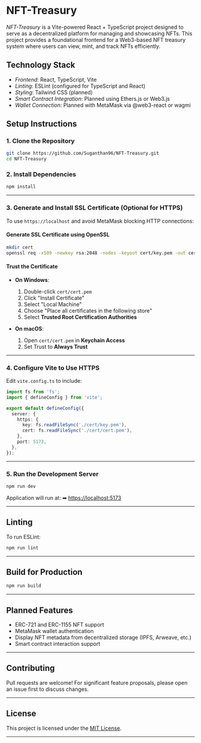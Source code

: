 # NFT-Treasury

*NFT-Treasury* is a Vite-powered React + TypeScript project designed to serve as a decentralized platform for managing and showcasing NFTs. This project provides a foundational frontend for a Web3-based NFT treasury system where users can view, mint, and track NFTs efficiently.

## Technology Stack

* *Frontend*: React, TypeScript, Vite
* *Linting*: ESLint (configured for TypeScript and React)
* *Styling*: Tailwind CSS (planned)
* *Smart Contract Integration*: Planned using Ethers.js or Web3.js
* *Wallet Connection*: Planned with MetaMask via @web3-react or wagmi


##  Setup Instructions

### 1. Clone the Repository

```bash
git clone https://github.com/Suganthan96/NFT-Treasury.git
cd NFT-Treasury
````

### 2. Install Dependencies

```bash
npm install
```

---

### 3. Generate and Install SSL Certificate (Optional for HTTPS)

To use `https://localhost` and avoid MetaMask blocking HTTP connections:

#### Generate SSL Certificate using OpenSSL

```bash
mkdir cert
openssl req -x509 -newkey rsa:2048 -nodes -keyout cert/key.pem -out cert/cert.pem -days 365
```

#### Trust the Certificate

* **On Windows**:

  1. Double-click `cert/cert.pem`
  2. Click "Install Certificate"
  3. Select "Local Machine"
  4. Choose "Place all certificates in the following store"
  5. Select **Trusted Root Certification Authorities**

* **On macOS**:

  1. Open `cert/cert.pem` in **Keychain Access**
  2. Set Trust to **Always Trust**

---

### 4. Configure Vite to Use HTTPS

Edit `vite.config.ts` to include:

```ts
import fs from 'fs';
import { defineConfig } from 'vite';

export default defineConfig({
  server: {
    https: {
      key: fs.readFileSync('./cert/key.pem'),
      cert: fs.readFileSync('./cert/cert.pem'),
    },
    port: 5173,
  },
});
```

---

### 5. Run the Development Server

```bash
npm run dev
```

Application will run at:
➡ [https://localhost:5173](https://localhost:5173)

---

##  Linting

To run ESLint:

```bash
npm run lint
```

---

##  Build for Production

```bash
npm run build
```

---

##  Planned Features

* ERC-721 and ERC-1155 NFT support
* MetaMask wallet authentication
* Display NFT metadata from decentralized storage (IPFS, Arweave, etc.)
* Smart contract interaction support

---

##  Contributing

Pull requests are welcome!
For significant feature proposals, please open an issue first to discuss changes.

---

##  License

This project is licensed under the [MIT License](LICENSE).

---


